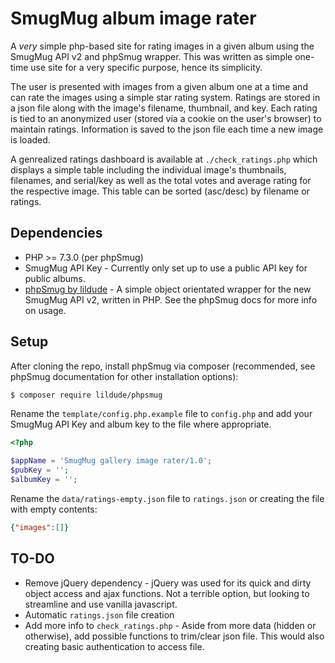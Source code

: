 # SmugMug album image rater
A _very_ simple php-based site for rating images in a given album using the SmugMug API v2 and phpSmug wrapper. This was written as simple one-time use site for a very specific purpose, hence its simplicity.

The user is presented with images from a given album one at a time and can rate the images using a simple star rating system. Ratings are stored in a json file along with the image's filename, thumbnail, and key. Each rating is tied to an anonymized user (stored via a cookie on the user's browser) to maintain ratings. Information is saved to the json file each time a new image is loaded.

A genrealized ratings dashboard is available at `./check_ratings.php` which displays a simple table including the individual image's thumbnails, filenames, and serial/key as well as the total votes and average rating for the respective image. This table can be sorted (asc/desc) by filename or ratings.

## Dependencies
* PHP >= 7.3.0 (per phpSmug)
* SmugMug API Key - Currently only set up to use a public API key for public albums.
* [phpSmug by lildude](https://github.com/lildude/phpSmug) - A simple object orientated wrapper for the new SmugMug API v2, written in PHP. See the phpSmug docs for more info on usage.

## Setup
After cloning the repo, install phpSmug via composer (recommended, see phpSmug documentation for other installation options):

```bash
$ composer require lildude/phpsmug
```

Rename the `template/config.php.example` file to `config.php` and add your SmugMug API Key and album key to the file where appropriate.

```php
<?php

$appName = 'SmugMug gallery image rater/1.0';
$pubKey = '';
$albumKey = '';
```

Rename the `data/ratings-empty.json` file to `ratings.json` or creating the file with empty contents:

```json
{"images":[]}
```

## TO-DO
* Remove jQuery dependency - jQuery was used for its quick and dirty object access and ajax functions. Not a terrible option, but looking to streamline and use vanilla javascript.
* Automatic `ratings.json` file creation
* Add more info to `check_ratings.php` - Aside from more data (hidden or otherwise), add possible functions to trim/clear json file. This would also creating basic authentication to access file.
